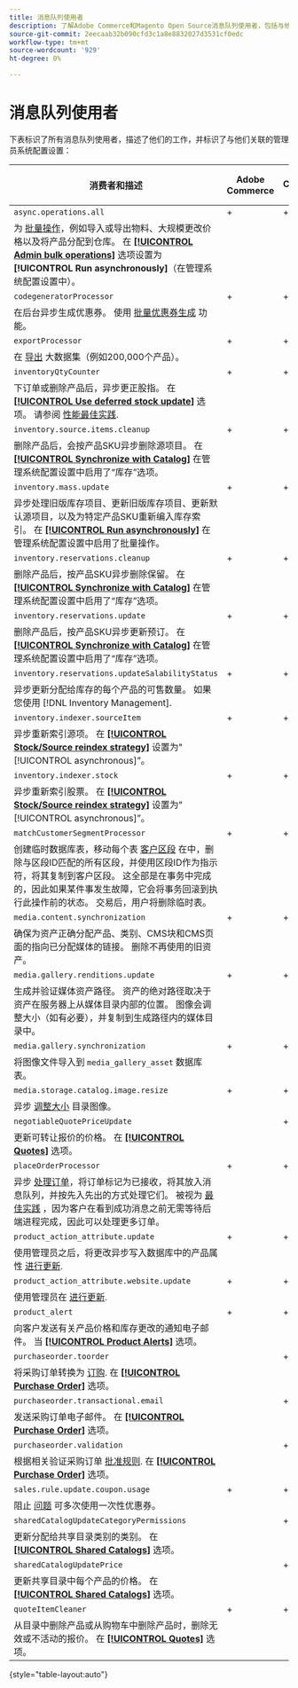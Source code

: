 ```yaml
---
title: 消息队列使用者
description: 了解Adobe Commerce和Magento Open Source消息队列使用者，包括与他们关联的功能和系统配置设置。
source-git-commit: 2eecaab32b090cfd3c1a8e8832027d3531cf0edc
workflow-type: tm+mt
source-wordcount: '929'
ht-degree: 0%

---
```



# 消息队列使用者

下表标识了所有消息队列使用者，描述了他们的工作，并标识了与他们关联的管理员系统配置设置：

| 消费者和描述 | Adobe Commerce | Adobe Commerce与B2B | Magento Open Source |
|----------------------------------------------------------------------------------------------------------------------------------------------------------------------------------------------------------------------------------------------------------------------------------------------------------------------------------------------------------------------------------------------------------------------------------------------------------------------------------------------------------------------------------------------|----------------|-------------------------|---------------------|
| `async.operations.all` | + | + | + |
| 为 [批量操作](https://developer.adobe.com/commerce/php/development/components/message-queues/bulk-operations/)，例如导入或导出物料、大规模更改价格以及将产品分配到仓库。 在 [**[!UICONTROL Admin bulk operations]**](https://docs.magento.com/user-guide/configuration/catalog/inventory.html?#admin-bulk-operations) 选项设置为&#x200B;**[!UICONTROL Run asynchronously]**（在管理系统配置设置中）。 |  |  |  |
| `codegeneratorProcessor` | + | + | + |
| 在后台异步生成优惠券。 使用 [批量优惠券生成](https://experienceleague.adobe.com/docs/commerce-admin/marketing/promotions/cart-rules/price-rules-cart-coupon.html#method-2%3A-generate-a-batch-of-coupons) 功能。 |  |  |  |
| `exportProcessor` | + | + | + |
| 在 [导出](https://experienceleague.adobe.com/docs/commerce-admin/systems/data-transfer/data-export.html) 大数据集（例如200,000个产品）。 |  |  |  |
| `inventoryQtyCounter` | + | + |  |
| 下订单或删除产品后，异步更正股指。 在 [**[!UICONTROL Use deferred stock update]**](https://docs.magento.com/user-guide/configuration/catalog/inventory.html#product-stock-options) 选项。 请参阅 [性能最佳实践](https://experienceleague.adobe.com/docs/commerce-operations/performance-best-practices/configuration.html#deferred-stock-update). |  |  |  |
| `inventory.source.items.cleanup` | + | + | + |
| 删除产品后，会按产品SKU异步删除源项目。 在 [**[!UICONTROL Synchronize with Catalog]**](https://docs.magento.com/user-guide/configuration/catalog/inventory.html) 在管理系统配置设置中启用了“库存”选项。 |  |  |  |
| `inventory.mass.update` | + | + | + |
| 异步处理旧版库存项目、更新旧版库存项目、更新默认源项目，以及为特定产品SKU重新编入库存索引。 在 [**[!UICONTROL Run asynchronously]**](https://docs.magento.com/user-guide/configuration/catalog/inventory.html#admin-bulk-operations) 在管理系统配置设置中启用了批量操作。 |  |  |  |
| `inventory.reservations.cleanup` | + | + | + |
| 删除产品后，按产品SKU异步删除保留。 在 [**[!UICONTROL Synchronize with Catalog]**](https://docs.magento.com/user-guide/configuration/catalog/inventory.html) 在管理系统配置设置中启用了“库存”选项。 |  |  |  |
| `inventory.reservations.update` | + | + | + |
| 删除产品后，按产品SKU异步更新预订。 在 [**[!UICONTROL Synchronize with Catalog]**](https://docs.magento.com/user-guide/configuration/catalog/inventory.html) 在管理系统配置设置中启用了“库存”选项。 |  |  |  |
| `inventory.reservations.updateSalabilityStatus` | + | + | + |
| 异步更新分配给库存的每个产品的可售数量。 如果您使用 [!DNL Inventory Management]. |  |  |  |
| `inventory.indexer.sourceItem` | + | + | + |
| 异步重新索引源项。 在 [**[!UICONTROL Stock/Source reindex strategy]**](https://docs.magento.com/user-guide/configuration/catalog/inventory.html#inventory-indexer-settings) 设置为&quot;[!UICONTROL asynchronous]”。 |  |  |  |
| `inventory.indexer.stock` | + | + | + |
| 异步重新索引股票。 在 [**[!UICONTROL Stock/Source reindex strategy]**](https://docs.magento.com/user-guide/configuration/catalog/inventory.html#inventory-indexer-settings) 设置为&quot;[!UICONTROL asynchronous]”。 |  |  |  |
| `matchCustomerSegmentProcessor` | + | + |  |
| 创建临时数据库表，移动每个表 [客户区段](https://docs.magento.com/user-guide/marketing/customer-segments.html) 在中，删除与区段ID匹配的所有区段，并使用区段ID作为指示符，将其复制到客户区段。 这全部是在事务中完成的，因此如果某件事发生故障，它会将事务回滚到执行此操作前的状态。 交易后，用户将删除临时表。 |  |  |  |
| `media.content.synchronization` | + | + | + |
| 确保为资产正确分配产品、类别、CMS块和CMS页面的指向已分配媒体的链接。 删除不再使用的旧资产。 |  |  |  |
| `media.gallery.renditions.update` | + | + | + |
| 生成并验证媒体资产路径。 资产的绝对路径取决于资产在服务器上从媒体目录内部的位置。 图像会调整大小（如有必要），并复制到生成路径内的媒体目录中。 |  |  |  |
| `media.gallery.synchronization` | + | + | + |
| 将图像文件导入到 `media_gallery_asset` 数据库表。 |  |  |  |
| `media.storage.catalog.image.resize` | + | + | + |
| 异步 [调整大小](https://developer.adobe.com/commerce/frontend-core/guide/themes/configure/#resize-catalog-images) 目录图像。 |  |  |  |
| `negotiableQuotePriceUpdate` |  | + |  |
| 更新可转让报价的价格。 在 [**[!UICONTROL Quotes]**](https://docs.magento.com/user-guide/sales/quotes.html) 选项。 |  |  |  |
| `placeOrderProcessor` | + | + |  |
| 异步 [处理订单](https://developer.adobe.com/commerce/php/module-reference/module-async-order/)，将订单标记为已接收，将其放入消息队列，并按先入先出的方式处理它们。 被视为 [最佳实践](../../implementation-playbook/best-practices/maintenance/order-processing-configuration.md) ，因为客户在看到成功消息之前无需等待后端进程完成，因此可以处理更多订单。 |  |  |  |
| `product_action_attribute.update` | + | + | + |
| 使用管理员之后，将更改异步写入数据库中的产品属性 [进行更新](https://experienceleague.adobe.com/docs/commerce-admin/catalog/product-attributes/create/bulk-product-attribute-update.html). |  |  |  |
| `product_action_attribute.website.update` | + | + | + |
| 使用管理员在 [进行更新](https://experienceleague.adobe.com/docs/commerce-admin/catalog/product-attributes/create/bulk-product-attribute-update.html). |  |  |  |
| `product_alert` | + | + | + |
| 向客户发送有关产品价格和库存更改的通知电子邮件。 当 [**[!UICONTROL Product Alerts]**](https://experienceleague.adobe.com/docs/commerce-admin/inventory/configuration/product-alerts/alert-setup.html) 选项。 |  |  |  |
| `purchaseorder.toorder` |  | + |  |
| 将采购订单转换为 [订购](https://docs.magento.com/user-guide/stores/b2b-purchase-order-flow.html#approval-rules). 在 [**[!UICONTROL Purchase Order]**](https://experienceleague.adobe.com/docs/commerce-admin/b2b/purchase-orders/purchase-order-flow.html) 选项。 |  |  |  |
| `purchaseorder.transactional.email` |  | + |  |
| 发送采购订单电子邮件。 在 [**[!UICONTROL Purchase Order]**](https://experienceleague.adobe.com/docs/commerce-admin/b2b/purchase-orders/purchase-order-flow.html) 选项。 |  |  |  |
| `purchaseorder.validation` |  | + |  |
| 根据相关验证采购订单 [批准规则](https://docs.magento.com/user-guide/customers/account-dashboard-approval-rules.html). 在 [**[!UICONTROL Purchase Order]**](https://experienceleague.adobe.com/docs/commerce-admin/b2b/purchase-orders/purchase-order-flow.html) 选项。 |  |  |  |
| `sales.rule.update.coupon.usage` | + | + | + |
| 阻止 [问题](https://experienceleague.adobe.com/docs/commerce-knowledge-base/kb/troubleshooting/miscellaneous/coupon-code-used-more-than-once-adobe-commerce.html) 可多次使用一次性优惠券。 |  |  |  |
| `sharedCatalogUpdateCategoryPermissions` |  | + |  |
| 更新分配给共享目录类别的类别。 在 [**[!UICONTROL Shared Catalogs]**](https://docs.magento.com/user-guide/catalog/catalog-shared.html) 选项。 |  |  |  |
| `sharedCatalogUpdatePrice` |  | + |  |
| 更新共享目录中每个产品的价格。 在 [**[!UICONTROL Shared Catalogs]**](https://docs.magento.com/user-guide/catalog/catalog-shared.html) 选项。 |  |  |  |
| `quoteItemCleaner` | + | + |  |
| 从目录中删除产品或从购物车中删除产品时，删除无效或不活动的报价。 在 [**[!UICONTROL Quotes]**](https://docs.magento.com/user-guide/sales/quotes.html) 选项。 |  |  |  |

{style=&quot;table-layout:auto&quot;}
